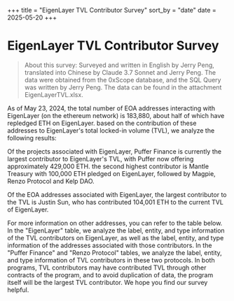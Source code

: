 +++
title = "EigenLayer TVL Contributor Survey"
sort_by = "date"
date = 2025-05-20
+++
# EigenLayer TVL Contributor Survey

> About this survey: Surveyed and written in English by Jerry Peng, translated into Chinese by Claude 3.7 Sonnet and Jerry Peng. The data were obtained from the 0xScope database, and the SQL Query was written by Jerry Peng. The data can be found in the attachment EigenLayerTVL.xlsx.
> 

 As of May 23, 2024, the total number of EOA addresses interacting with EigenLayer (on the ethereum network) is 183,880, about half of which have repledged ETH on EigenLayer. based on the contribution of these addresses to EigenLayer's total locked-in volume (TVL), we analyze the following results:

 Of the projects associated with EigenLayer, Puffer Finance is currently the largest contributor to EigenLayer's TVL, with Puffer now offering approximately 429,000 ETH. the second highest contributor is Mantle Treasury with 100,000 ETH pledged on EigenLayer, followed by Magpie, Renzo Protocol and Kelp DAO.

 Of the EOA addresses associated with EigenLayer, the largest contributor to the TVL is Justin Sun, who has contributed 104,001 ETH to the current TVL of EigenLayer.

 For more information on other addresses, you can refer to the table below. In the "EigenLayer" table, we analyze the label, entity, and type information of the TVL contributors on EigenLayer, as well as the label, entity, and type information of the addresses associated with those contributors. In the "Puffer Finance" and "Renzo Protocol" tables, we analyze the label, entity, and type information of TVL contributors in these two protocols. In both programs, TVL contributors may have contributed TVL through other contracts of the program, and to avoid duplication of data, the program itself will be the largest TVL contributor. We hope you find our survey helpful.